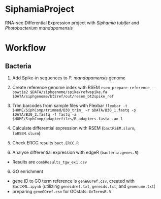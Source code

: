 # SiphamiaProject
RNA-seq Differential Expression project with _Siphamia tubifer_ and _Photobacterium mandapamensis_

# Workflow
## Bacteria
1. Add Spike-in sequences to _P. mandapamensis_ genome
2. Create reference genome index with RSEM 
      `rsem-prepare-reference --bowtie2 $DATA/siphgenome/spike/refwspike.fa $DATA/siphgenome/bt2ref/out/resem_bt2spike_ref`
3. Trim barcodes from sample files with Flexbar 
      `flexbar -t $HOME/SiphComp/trimmed/B30_trim_ -r $DATA/B30_1.fastq -p $DATA/B30_2.fastq -f fastq -a $HOME/SiphComp/adapterfiles/B_adapters.fasta -ao 1`

4. Calculate differential expression with RSEM (``bactRSEM.slurm``, ``loRSEM.slurm``)
5. Check ERCC results `bact.ERCC.R`
5. Analyse differential expression with edgeR (``bacteria.genes.R``)
  * Results are `combResults_tgw_ex1.csv`
6. GO enrichment
  * gene ID to GO term reference is `geneGOref.csv`, created with `BactXML.ipynb` (utilizing `geneidref.txt`, `geneids.txt`, and `genenume.txt`)
  * preparing `geneGOref.csv` for GOstats: `GoTermsR.R`
